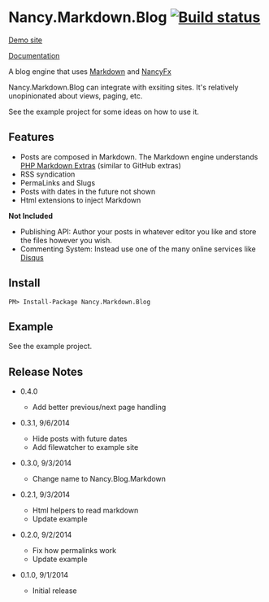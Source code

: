 # Nancy.Markdown.Blog [![Build status](https://ci.appveyor.com/api/projects/status/cfd6x74actliiurs)](https://ci.appveyor.com/project/mike-ward/nancy-markdown-blog)

[Demo site](http://mike-ward.net)

[Documentation](https://github.com/mike-ward/Nancy.Markdown.Blog/wiki/About-Nancy.Markdown.Blog)

A blog engine that uses [Markdown](http://daringfireball.net/projects/markdown/syntax) and [NancyFx](http://NancyFx.org)

Nancy.Markdown.Blog can integrate with exsiting sites. It's relatively unopinionated about views, paging, etc.

See the example project for some ideas on how to use it.

## Features

- Posts are composed in Markdown. The Markdown engine understands 
  [PHP Markdown Extras](https://michelf.ca/projects/php-markdown/extra/) (similar to GitHub extras)
- RSS syndication
- PermaLinks and Slugs
- Posts with dates in the future not shown
- Html extensions to inject Markdown

**Not Included**

- Publishing API: Author your posts in whatever editor you like and store the files however you wish.
- Commenting System: Instead use one of the many online services like [Disqus](https://disqus.com)


## Install

    PM> Install-Package Nancy.Markdown.Blog

## Example

See the example project.

## Release Notes

- 0.4.0
  + Add better previous/next page handling

- 0.3.1, 9/6/2014
  + Hide posts with future dates
  + Add filewatcher to example site

- 0.3.0, 9/3/2014
  + Change name to Nancy.Blog.Markdown

- 0.2.1, 9/3/2014
  + Html helpers to read markdown
  + Update example

- 0.2.0, 9/2/2014
  + Fix how permalinks work
  + Update example

- 0.1.0, 9/1/2014
  + Initial release
